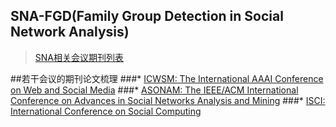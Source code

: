 
## SNA-FGD(Family Group Detection in Social Network Analysis)<br>

> [SNA相关会议期刊列表](https://github.com/Tulongf/awesome-CA/blob/master/jclist.md)

##若干会议的期刊论文梳理
###* [ICWSM: The International AAAI Conference on Web and Social Media](http://icwsm.org/2017/index.php)
###* [ASONAM: The IEEE/ACM International Conference on Advances in Social Networks Analysis and Mining](http://sbp-brims.org/2016/acceptedpapers/)
###* [ISCI: International Conference on Social Computing](http://sbp-brims.org/2016/)
